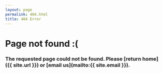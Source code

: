 ```yaml
---
layout: page
permalink: 404.html
title: 404 Error
---
```


# Page not found :(


### The requested page could not be found. Please [return home]({{ site.url }}) or [email us](mailto:{{ site.email }}).
